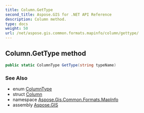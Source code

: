 ```yaml
---
title: Column.GetType
second_title: Aspose.GIS for .NET API Reference
description: Column method. 
type: docs
weight: 50
url: /net/aspose.gis.common.formats.mapinfo/column/gettype/
---
```

## Column.GetType method

```csharp
public static ColumnType GetType(string typeName)
```

### See Also

* enum [ColumnType](../../columntype/)
* struct [Column](../)
* namespace [Aspose.Gis.Common.Formats.MapInfo](../../column/)
* assembly [Aspose.GIS](../../../)


